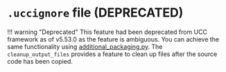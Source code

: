 # `.uccignore` file (DEPRECATED)

!!! warning "Deprecated"
    This feature had been deprecated from UCC framework as of v5.53.0 as the feature is ambiguous. You can achieve the same functionality using [additional_packaging.py](./additional_packaging.md). The `cleanup_output_files` provides a feature to clean up files after the source code has been copied.

